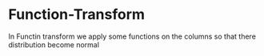 # Function-Transform
In Functin transform we apply some functions on the columns so that there distribution become normal 
